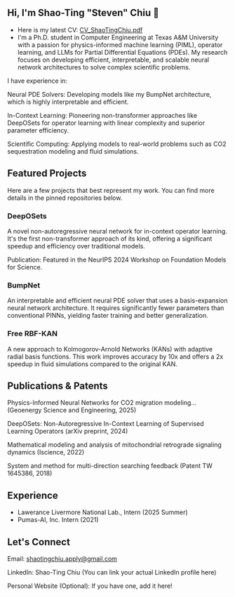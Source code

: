 ## Hi, I'm Shao-Ting "Steven" Chiu 👋

- Here is my latest CV: [CV_ShaoTingChiu.pdf](https://github.com/user-attachments/files/22011507/Chiu_Shao-Ting_2026_ece.pdf)
- I'm a Ph.D. student in Computer Engineering at Texas A&M University with a passion for physics-informed machine learning (PIML), operator learning, and LLMs for Partial Differential Equations (PDEs). My research focuses on developing efficient, interpretable, and scalable neural network architectures to solve complex scientific problems.

I have experience in:

Neural PDE Solvers: Developing models like my BumpNet architecture, which is highly interpretable and efficient.

In-Context Learning: Pioneering non-transformer approaches like DeepOSets for operator learning with linear complexity and superior parameter efficiency.

Scientific Computing: Applying models to real-world problems such as CO2 sequestration modeling and fluid simulations.

## Featured Projects

Here are a few projects that best represent my work. You can find more details in the pinned repositories below.

### DeepOSets

A novel non-autoregressive neural network for in-context operator learning. It's the first non-transformer approach of its kind, offering a significant speedup and efficiency over traditional models.

Publication: Featured in the NeurIPS 2024 Workshop on Foundation Models for Science.

### BumpNet
An interpretable and efficient neural PDE solver that uses a basis-expansion neural network architecture. It requires significantly fewer parameters than conventional PINNs, yielding faster training and better generalization.

### Free RBF-KAN
A new approach to Kolmogorov-Arnold Networks (KANs) with adaptive radial basis functions. This work improves accuracy by 10x and offers a 2x speedup in fluid simulations compared to the original KAN.

## Publications & Patents

Physics-Informed Neural Networks for CO2 migration modeling... (Geoenergy Science and Engineering, 2025)

DeepOSets: Non-Autoregressive In-Context Learning of Supervised Learning Operators (arXiv preprint, 2024)

Mathematical modeling and analysis of mitochondrial retrograde signaling dynamics (Iscience, 2022)

System and method for multi-direction searching feedback (Patent TW 1645386, 2018)

## Experience

- Lawerance Livermore National Lab., Intern (2025 Summer)
- Pumas-AI, Inc. Intern (2021)

## Let's Connect
Email: shaotingchiu.apply@gmail.com

LinkedIn: Shao-Ting Chiu (You can link your actual LinkedIn profile here)

Personal Website (Optional): If you have one, add it here!

